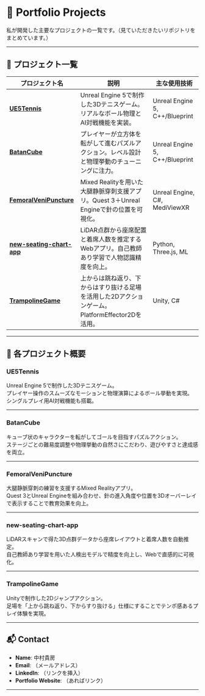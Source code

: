 # 🎯 Portfolio Projects

私が開発した主要なプロジェクトの一覧です。（見ていただきたいリポジトリをまとめています。）


---

## 📂 プロジェクト一覧

| プロジェクト名 | 説明 | 主な使用技術 |
|----------------|------|--------------|
| **[UE5Tennis](リンクを挿入)** | Unreal Engine 5で制作した3Dテニスゲーム。リアルなボール物理とAI対戦機能を実装。 | Unreal Engine 5, C++/Blueprint |
| **[BatanCube](リンクを挿入)** | プレイヤーが立方体を転がして進むパズルアクション。レベル設計と物理挙動のチューニングに注力。 | Unreal Engine 5, C++/Blueprint |
| **[FemoralVeniPuncture](リンクを挿入)** | Mixed Realityを用いた大腿静脈穿刺支援アプリ。Quest 3＋Unreal Engineで針の位置を可視化。 | Unreal Engine, C#, MediViewXR |
| **[new-seating-chart-app](リンクを挿入)** | LiDAR点群から座席配置と着席人数を推定するWebアプリ。自己教師あり学習で人物認識精度を向上。 | Python, Three.js, ML |
| **[TrampolineGame](リンクを挿入)** | 上からは跳ね返り、下からはすり抜ける足場を活用した2Dアクションゲーム。PlatformEffector2Dを活用。 | Unity, C# |

---

## 📝 各プロジェクト概要

### UE5Tennis
Unreal Engine 5で制作した3Dテニスゲーム。  
プレイヤー操作のスムーズなモーションと物理演算によるボール挙動を実現。  
シングルプレイ用AI対戦機能も搭載。  

---

### BatanCube
キューブ状のキャラクターを転がしてゴールを目指すパズルアクション。  
ステージごとの難易度調整や物理挙動の自然さにこだわり、遊びやすさと達成感を両立。  

---

### FemoralVeniPuncture
大腿静脈穿刺の練習を支援するMixed Realityアプリ。  
Quest 3とUnreal Engineを組み合わせ、針の進入角度や位置を3Dオーバーレイで表示することで教育効果を向上。  

---

### new-seating-chart-app
LiDARスキャンで得た3D点群データから座席レイアウトと着席人数を自動推定。  
自己教師あり学習を用いた人検出モデルで精度を向上し、Webで直感的に可視化。  

---

### TrampolineGame
Unityで制作した2Dジャンプアクション。  
足場を「上から跳ね返り、下からすり抜ける」仕様にすることでテンポ感あるプレイ体験を実現。  

---

## 📬 Contact
- **Name**: 中村貴房
- **Email**: （メールアドレス）
- **LinkedIn**: （リンクを挿入）
- **Portfolio Website**: （あればリンク）

---

